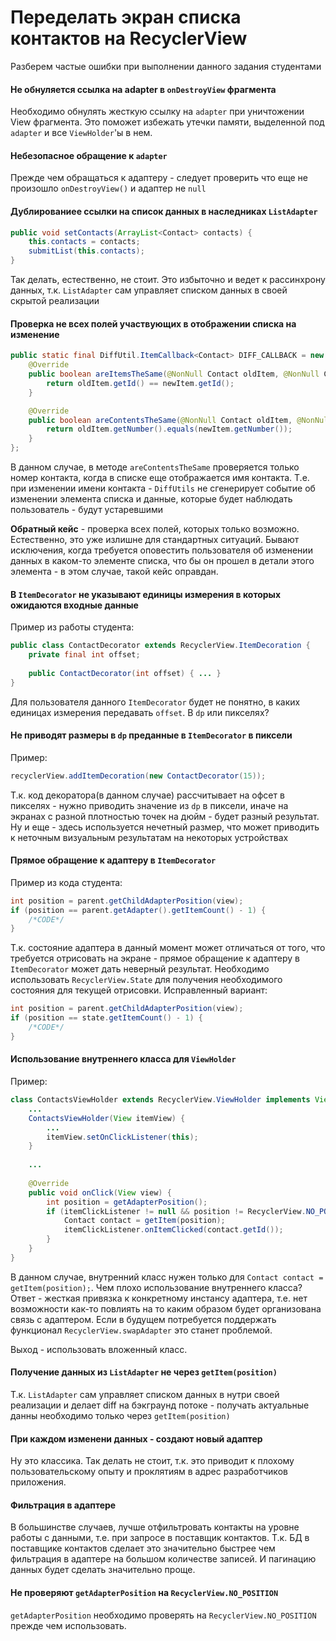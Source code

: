# Переделать экран списка контактов на RecyclerView
Разберем частые ошибки при выполнении данного задания студентами

#### Не обнуляется ссылка на adapter в `onDestroyView` фрагмента
Необходимо обнулять жесткую ссылку на `adapter` при уничтожении View фрагмента. Это поможет избежать утечки памяти, выделенной под `adapter` и все `ViewHolder`'ы в нем.

#### Небезопасное обращение к `adapter`
Прежде чем обращаться к адаптеру - следует проверить что еще не произошло `onDestroyView()` и адаптер не `null`

#### Дублированиее ссылки на список данных в наследниках `ListAdapter`
```java
public void setContacts(ArrayList<Contact> contacts) {
    this.contacts = contacts;
    submitList(this.contacts);
}
```
Так делать, естественно, не стоит. Это избыточно и ведет к рассинхрону данных, т.к. `ListAdapter` сам управляет списком данных в своей скрытой реализации

#### Проверка не всех полей участвующих в отображении списка на изменение
```java
public static final DiffUtil.ItemCallback<Contact> DIFF_CALLBACK = new DiffUtil.ItemCallback<Contact>() {
    @Override
    public boolean areItemsTheSame(@NonNull Contact oldItem, @NonNull Contact newItem) {
        return oldItem.getId() == newItem.getId();
    }

    @Override
    public boolean areContentsTheSame(@NonNull Contact oldItem, @NonNull Contact newItem) {
        return oldItem.getNumber().equals(newItem.getNumber());
    }
};
```
В данном случае, в методе `areContentsTheSame` проверяется только номер контакта, когда в списке еще отображается имя контакта. Т.е. при изменении имени контакта - `DiffUtils` не сгенерирует событие об изменении элемента списка и данные, которые будет наблюдать пользователь - будут устаревшими

**Обратный кейс** - проверка всех полей, которых только возможно. Естественно, это уже излишне для стандартных ситуаций. Бывают исключения, когда требуется оповестить пользователя об изменении данных в каком-то элементе списка, что бы он прошел в детали этого элемента - в этом случае, такой кейс оправдан.

#### В `ItemDecorator` не указывают единицы измерения в которых ожидаются входные данные
Пример из работы студента:
```java
public class ContactDecorator extends RecyclerView.ItemDecoration {
    private final int offset;
    
    public ContactDecorator(int offset) { ... }
}
```
Для пользователя данного `ItemDecorator` будет не понятно, в каких единицах измерения передавать `offset`. В `dp` или пикселях?

#### Не приводят размеры в `dp` преданные в `ItemDecorator` в пиксели
Пример:
```java
recyclerView.addItemDecoration(new ContactDecorator(15));
```
Т.к. код декоратора(в данном случае) рассчитывает на офсет в пикселях - нужно приводить значение из `dp` в пиксели, иначе на экранах с разной плотностью точек на дюйм - будет разный результат.  
Ну и еще - здесь используется нечетный размер, что может приводить к неточным визуальным результатам на некоторых устройствах

#### Прямое обращение к адаптеру в `ItemDecorator`
Пример из кода студента:
```java
int position = parent.getChildAdapterPosition(view);
if (position == parent.getAdapter().getItemCount() - 1) {
    /*CODE*/
}
```
Т.к. состояние адаптера в данный момент может отличаться от того, что требуется отрисовать на экране - прямое обращение к адаптеру в `ItemDecorator` может дать неверный результат. Необходимо использовать `RecyclerView.State` для получения необходимого состояния для текущей отрисовки.
Исправленный вариант:
```java
int position = parent.getChildAdapterPosition(view);
if (position == state.getItemCount() - 1) {
    /*CODE*/
}
```

#### Использование внутреннего класса для `ViewHolder`
Пример:
```java
class ContactsViewHolder extends RecyclerView.ViewHolder implements View.OnClickListener {
    ...
    ContactsViewHolder(View itemView) {
        ...
        itemView.setOnClickListener(this);
    }
    
    ...
    
    @Override
    public void onClick(View view) {
        int position = getAdapterPosition();
        if (itemClickListener != null && position != RecyclerView.NO_POSITION) {
            Contact contact = getItem(position);
            itemClickListener.onItemClicked(contact.getId());
        }
    }
}
```
В данном случае, внутренний класс нужен только для `Contact contact = getItem(position);`. Чем плохо использование внутреннего класса? Ответ - жесткая привязка к конкретному инстансу адаптера, т.е. нет возможности как-то повлиять на то каким образом будет организована связь с адаптером. Если в будущем потребуется поддержать функционал `RecyclerView.swapAdapter` это станет проблемой.

Выход - использовать вложенный класс.

#### Получение данных из `ListAdapter` не через `getItem(position)`
Т.к. `ListAdapter` сам управляет списком данных в нутри своей реализации и делает diff на бэкграунд потоке - получать актуальные данны необходимо только через `getItem(position)`

#### При каждом изменени данных - создают новый адаптер
Ну это классика. Так делать не стоит, т.к. это приводит к плохому пользовательскому опыту и проклятиям в адрес разработчиков приложения.

#### Фильтрация в адаптере
В большинстве случаев, лучше отфильтровать контакты на уровне работы с данными, т.е. при запросе в поставщик контактов. Т.к. БД в поставщике контактов сделает это значительно быстрее чем фильтрация в адаптере на большом количестве записей. И пагинацию данных будет сделать значительно проще.

#### Не проверяют `getAdapterPosition` на `RecyclerView.NO_POSITION`
`getAdapterPosition` необходимо проверять на `RecyclerView.NO_POSITION` прежде чем использовать.
